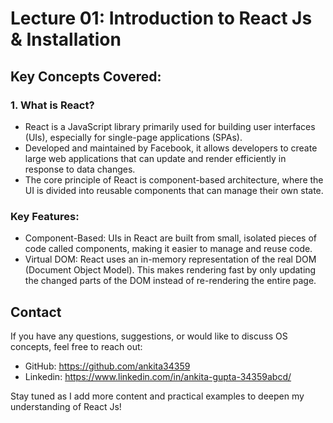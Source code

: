 # Lecture 01: Introduction to React Js & Installation

## Key Concepts Covered:

### 1. What is React?
- React is a JavaScript library primarily used for building user interfaces (UIs), especially for single-page applications (SPAs).
- Developed and maintained by Facebook, it allows developers to create large web applications that can update and render efficiently in response to data changes.
- The core principle of React is component-based architecture, where the UI is divided into reusable components that can manage their own state.

### Key Features:
- Component-Based: UIs in React are built from small, isolated pieces of code called components, making it easier to manage and reuse code.
- Virtual DOM: React uses an in-memory representation of the real DOM (Document Object Model). This makes rendering fast by only updating the changed parts of the DOM instead of re-rendering the entire page.

## Contact
If you have any questions, suggestions, or would like to discuss OS concepts, feel free to reach out:

- GitHub: https://github.com/ankita34359
- Linkedin: https://www.linkedin.com/in/ankita-gupta-34359abcd/
  
Stay tuned as I add more content and practical examples to deepen my understanding of React Js! 
